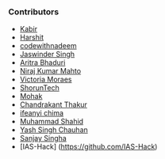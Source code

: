 ### **Contributors**

- [Kabir](https://github.com/kabir0x23)
- [Harshit](https://github.com/hs-07)
- [codewithnadeem](https://github.com/codewithnadeem14502)
- [Jaswinder Singh](https://github.com/jaswindersingh2601)
- [Aritra Bhaduri](https://github.com/aritrocoder)
- [Niraj Kumar Mahto](https://github.com/nirajnkm)
- [Victoria Moraes](https://github.com/mr4s)
- [ShorunTech](https://github.com/ShorunTech)
- [Mohak](https://github.com/mohakgupt)
- [Chandrakant Thakur](https://github.com/ChAnDrAkAnt484)
- [ifeanyi chima](https://github.com/masterifeanyi)
- [Muhammad Shahid](https://github.com/Muhammad-Shahid-Jamal)
- [Yash Singh Chauhan](https://github.com/0xFTW)
- [Sanjay Singha](https://github.com/makesanjoy)
- [IAS-Hack] (https://github.com/IAS-Hack)

[//]: # (End of the file)
